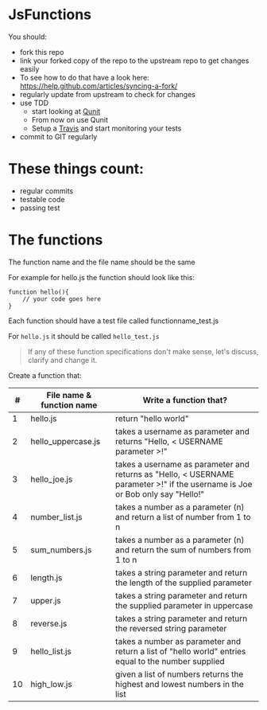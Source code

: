 # JsFunctions
You should:
* fork this repo
* link your forked copy of the repo to the upstream repo to get changes easily 
* To see how to do that have a look here: https://help.github.com/articles/syncing-a-fork/
* regularly update from upstream to check for changes
* use TDD
	* start looking at [Qunit](http://qunitjs.com/) 
	* From now on use Qunit 
	* Setup a [Travis](https://travis-ci.org) and start monitoring your tests
* commit to GIT regularly

# These things count:
* regular commits
* testable code
* passing test
# The functions

The function name and the file name should be the same

For example for hello.js the function should look like this:

```
function hello(){
	// your code goes here
}
```

Each function should have a test file called functionname_test.js

For ```hello.js``` it should be called ```hello_test.js```


> If any of these function specifications don't make sense, let's discuss, clarify and change it. 

Create a function that:

 #|File name & function name | Write a function that?
---|----------|-------------------------------------------------------------------------------------
1| hello.js | return "hello world"
2| hello_uppercase.js| takes a username as parameter and returns "Hello, < USERNAME parameter >!"
3| hello_joe.js | takes a username as parameter and returns as "Hello, < USERNAME parameter >!" if the username is Joe or Bob only say "Hello!"
4| number_list.js |takes a number as a parameter (n) and return a list of number from 1 to n
5| sum_numbers.js| takes a number as a parameter (n) and return the sum of numbers from 1 to n
6| length.js|takes a string parameter and return the length of the supplied parameter
7| upper.js |takes a string parameter and return the supplied parameter in uppercase
8 |reverse.js|takes a string parameter and return the reversed string parameter
9 |hello_list.js| takes a number as parameter and return a list of "hello world" entries equal to the number supplied
10 |high_low.js| given a list of numbers returns the highest and lowest numbers in the list

